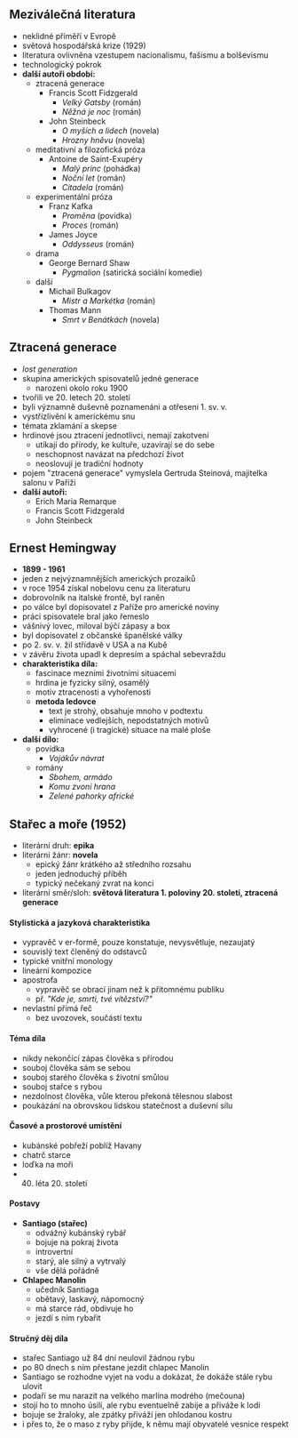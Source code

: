 
## Meziválečná literatura 
- neklidné příměří v Evropě
- světová hospodářská krize (1929)
- literatura ovlivněna vzestupem nacionalismu, fašismu a bolševismu
- technologický pokrok
- **další autoři období:**
	- ztracená generace
		- Francis Scott Fidzgerald 
			- *Velký Gatsby* (román)
			- *Něžná je noc* (román)
		- John Steinbeck
			- *O myších a lidech* (novela)
			- *Hrozny hněvu* (novela)
	- meditativní a filozofická próza
		- Antoine de Saint-Exupéry
			- *Malý princ* (pohádka)
			- *Noční let* (román)
			- *Citadela* (román)
	- experimentální próza
		- Franz Kafka
			- *Proměna* (povídka)
			- *Proces* (román)
		- James Joyce
			- *Oddysseus* (román) 
	- drama
		- George Bernard Shaw
			- *Pygmalion* (satirická sociální komedie)
	- další
		- Michail Bulkagov
			- *Mistr a Markétka* (román)
		- Thomas Mann
			- *Smrt v Benátkách* (novela)

## Ztracená generace
- *lost generation*
- skupina amerických spisovatelů jedné generace
	- narozeni okolo roku 1900
- tvořili ve 20. letech 20. století
- byli významně duševně poznamenáni a otřeseni 1. sv. v.
- vystřízlivění k americkému snu
- témata zklamání a skepse
- hrdinové jsou ztracení jednotlivci, nemají zakotvení
	- utíkají do přírody, ke kultuře, uzavírají se do sebe
	- neschopnost navázat na předchozí život
	- neoslovují je tradiční hodnoty
- pojem "ztracená generace" vymyslela Gertruda Steinová, majitelka salonu v Paříži
- **další autoři:**
	- Erich Maria Remarque
	- Francis Scott Fidzgerald
	- John Steinbeck

## Ernest Hemingway
- **1899 - 1961**
- jeden z nejvýznamnějších amerických prozaiků
- v roce 1954 získal nobelovu cenu za literaturu
- dobrovolník na italské frontě, byl raněn
- po válce byl dopisovatel z Paříže pro americké noviny
- práci spisovatele bral jako řemeslo
- vášnivý lovec, miloval býčí zápasy a box
- byl dopisovatel z občanské španělské války
- po 2. sv. v. žil střídavě v USA a na Kubě
- v závěru života upadl k depresím a spáchal sebevraždu
- **charakteristika díla:**
	- fascinace mezními životními situacemi
	- hrdina je fyzicky silný, osamělý
	- motiv ztracenosti a vyhořenosti
	- **metoda ledovce**
		- text je strohý, obsahuje mnoho v podtextu
		- eliminace vedlejších, nepodstatných motivů
		- vyhrocené (i tragické) situace na malé ploše
- **další dílo:**
	- povídka
		- *Vojákův návrat*
	- romány
		- *Sbohem, armádo*
		- *Komu zvoní hrana*
		- *Zelené pahorky africké*

## Stařec a moře (1952)
- literární druh: **epika**
- literární žánr: **novela**
	- epický žánr krátkého až středního rozsahu
	- jeden jednoduchý příběh
	- typický nečekaný zvrat na konci
- literární směr/sloh: **světová literatura 1. poloviny 20. století, ztracená generace**

#### Stylistická a jazyková charakteristika
- vypravěč v er-formě, pouze konstatuje, nevysvětluje, nezaujatý
- souvislý text členěný do odstavců
- typické vnitřní monology
- lineární kompozice
- apostrofa
	- vypravěč se obrací jinam než k přítomnému publiku
	- př. *"Kde je, smrti, tvé vítězství?"*
- nevlastní přímá řeč
	- bez uvozovek, součástí textu

#### Téma díla
- nikdy nekončící zápas člověka s přírodou
- souboj člověka sám se sebou
- souboj starého člověka s životní smůlou
- souboj stařce s rybou
- nezdolnost člověka, vůle kterou překoná tělesnou slabost
- poukázání na obrovskou lidskou statečnost a duševní sílu

#### Časové a prostorové umístění
- kubánské pobřeží poblíž Havany
- chatrč starce
- loďka na moři
- 40. léta 20. století

#### Postavy
- **Santiago (stařec)**
	- odvážný kubánský rybář
	- bojuje na pokraj života
	- introvertní
	- starý, ale silný a vytrvalý
	- vše dělá pořádně
- **Chlapec Manolin**
	- učedník Santiaga
	- obětavý, laskavý, nápomocný
	- má starce rád, obdivuje ho
	- jezdí s ním rybařit

#### Stručný děj díla
- stařec Santiago už 84 dní neulovil žádnou rybu
- po 80 dnech s ním přestane jezdit chlapec Manolin
- Santiago se rozhodne vyjet na vodu a dokázat, že dokáže stále rybu ulovit
- podaří se mu narazit na velkého marlína modrého (mečouna)
- stojí ho to mnoho úsilí, ale rybu eventuelně zabije a přiváže k lodi
- bojuje se žraloky, ale zpátky přiváží jen ohlodanou kostru
- i přes to, že o maso z ryby přijde, k němu mají obyvatelé vesnice respekt
